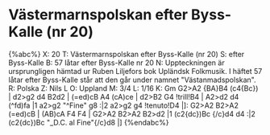 # Västermarnspolskan efter Byss-Kalle (nr 20)

{%abc%}
X: 20
T: Västermarnspolskan efter Byss-Kalle (nr 20)
S: efter Byss-Kalle
B: 57 låtar efter Byss-Kalle nr 20
N: Uppteckningen är ursprungligen hämtad ur Ruben Liljefors bok Upländsk Folkmusik. I häftet 57 låtar efter Byss-Kalle står att den går under namnet "Västanmadspolskan".
R: Polska
Z: Nils L
O: Uppland
M: 3/4
L: 1/16
K: Gm
G2>A2 {BA}B4 (c4{Bc}) | d2>g2 d4 B2d2 | (=ed)cB A4 (cA)ce | d2>B2 G4 !trill!B4 |
A2>d2 d4 (^fd)fa |1 a2>g2 "^Fine" g8 :|2 a2>g2 g4 !tenuto!D4 |]: G2>A2 B2>A2 (=ed)cB |
(AB)cA F4 F4 | G2>A2 B2>A2 B2>d2 |1 (c2{dc})Bc {/c}d4 d4 :|2 (c2{dc})Bc "_D.C. al Fine"{/c}d8 |]
{%endabc%}

